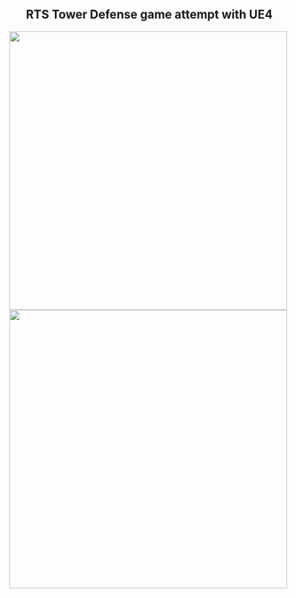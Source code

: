 <h2 align="center">RTS Tower Defense game attempt with UE4</h2>

<img src="https://drive.google.com/uc?export=view&id=11fAfz2lxDSOJeZWJr5R5sgZNZ8STYs5u" style="width: 500px; max-width: 100%; height: auto"/>

<hl>
  
<img src="https://drive.google.com/uc?export=view&id=1a1bAud_dqZBDM7JS-3t2eGZuM3CAe5R4" style="width: 500px; max-width: 100%; height: auto"/>
